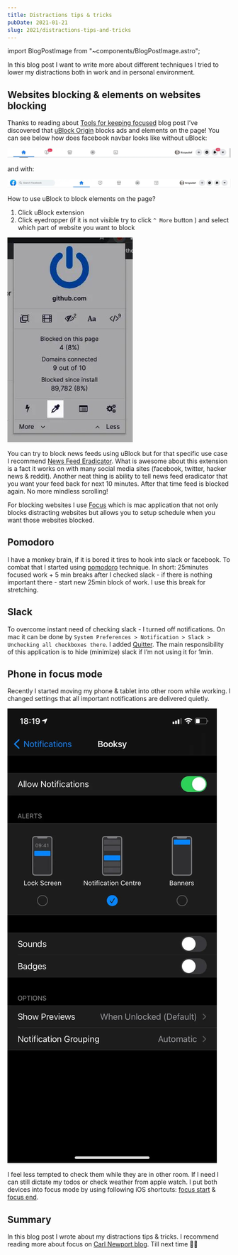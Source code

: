 ```yaml
---
title: Distractions tips & tricks
pubDate: 2021-01-21
slug: 2021/distractions-tips-and-tricks
---
```


import BlogPostImage from "~components/BlogPostImage.astro";

In this blog post I want to write more about different techniques I tried to lower my distractions both in work and in personal environment.

## Websites blocking & elements on websites blocking

Thanks to reading about [Tools for keeping focused](https://www.benkuhn.net/focustools) blog post I’ve discovered that [uBlock Origin](https://github.com/gorhill/uBlock) blocks ads and elements on the page! You can see below how does facebook navbar looks like without uBlock:

![Facebook navbar without uBlock](../../assets/2021-01-21-without-ublock.jpg)

and with:

![Facebook navbar with uBlock](../../assets/2021-01-21-with-ublock.jpg)

How to use uBlock to block elements on the page?

1. Click uBlock extension
2. Click eyedropper (if it is not visible try to click `^ More` button ) and select which part of website you want to block

![uBlock eyedropper location in dropdown](../../assets/2021-01-21-ublock-dropdown.jpg)

You can try to block news feeds using uBlock but for that specific use case I recommend [News Feed Eradicator](http://west.io/news-feed-eradicator). What is awesome about this extension is a fact it works on with many social media sites (facebook, twitter, hacker news & reddit). Another neat thing is ability to tell news feed eradicator that you want your feed back for next 10 minutes. After that time feed is blocked again. No more mindless scrolling!

For blocking websites I use [Focus](https://heyfocus.com/) which is mac application that not only blocks distracting websites but allows you to setup schedule when you want those websites blocked.

## Pomodoro

I have a monkey brain, if it is bored it tires to hook into slack or facebook. To combat that I started using [pomodoro](https://francescocirillo.com/pages/pomodoro-technique) technique. In short: 25minutes focused work + 5 min breaks after I checked slack - if there is nothing important there - start new 25min block of work. I use this break for stretching.

## Slack

To overcome instant need of checking slack - I turned off notifications. On mac it can be done by `System Preferences > Notification > Slack > Unchecking all checkboxes there`. I added [Quitter](https://marco.org/apps). The main responsibility of this application is to hide (minimize) slack if I’m not using it for 1min.

## Phone in focus mode

Recently I started moving my phone & tablet into other room while working. I changed settings that all important notifications are delivered quietly.

![Delivery Quietly settings in iPhone](../../assets/2021-01-21-deliver-quietly.jpg)

I feel less tempted to check them while they are in other room. If I need I can still dictate my todos or check weather from apple watch. I put both devices into focus mode by using following iOS shortcuts: [focus start](https://kzuraw.dev/focus-start) & [focus end](https://kzuraw.dev/focus-end).

## Summary

In this blog post I wrote about my distractions tips & tricks. I recommend reading more about focus on [Carl Newport blog](https://www.calnewport.com/). Till next time 👋🏻
